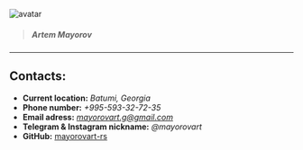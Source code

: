 ![avatar](https://photos.app.goo.gl/J6jhkF8tck2XLiDk6)
> ##### Artem Mayorov
---
## Contacts:
* **Current location:** *Batumi, Georgia*
* **Phone number:** *+995-593-32-72-35*
* **Email adress:** *mayorovart.g@gmail.com*
* **Telegram & Instagram nickname:** *@mayorovart*
* **GitHub:** [mayorovart-rs](https://github.com/mayorovart-rs)
